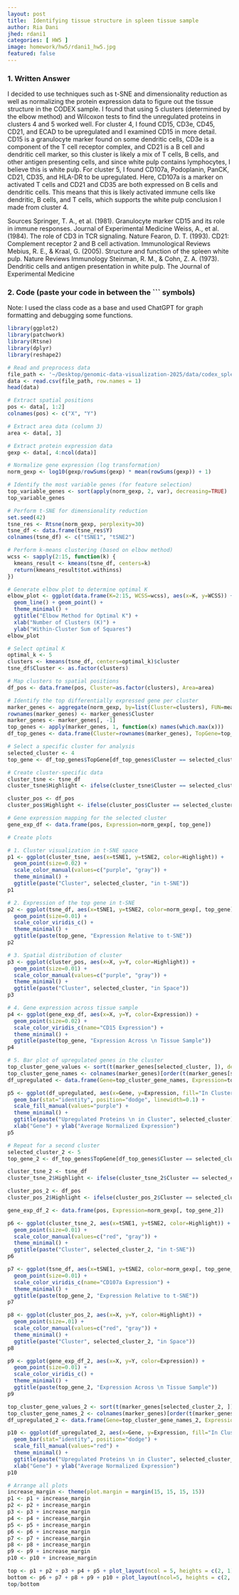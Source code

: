 ```yaml
---
layout: post
title:  Identifying tissue structure in spleen tissue sample
author: Ria Dani
jhed: rdani1
categories: [ HW5 ]
image: homework/hw5/rdani1_hw5.jpg
featured: false
---
```


### 1. Written Answer

I decided to use techniques such as t-SNE and dimensionality reduction as well as normalizing the protein expression data to figure out the tissue structure in the CODEX sample. I found that using 5 clusters (determined by the elbow method) and Wilcoxon tests to find the unregulated proteins in clusters 4 and 5 worked well. For cluster 4, I found CD15, CD3e, CD45, CD21, and ECAD to be upregulated and I examined CD15 in more detail. CD15 is a granulocyte marker found on some dendritic cells, CD3e is a component of the T cell receptor complex, and CD21 is a B cell and dendritic cell marker, so this cluster is likely a mix of T cells, B cells, and other antigen presenting cells, and since white pulp contains lymphocytes, I believe this is white pulp. For cluster 5, I found CD107a, Podoplanin, PanCK, CD21, CD35, and HLA-DR to be upregulated. Here, CD107a is a marker on activated T cells and CD21 and CD35 are both expressed on B cells and dendritic cells. This means that this is likely activated immune cells like dendritic, B cells, and T cells, which supports the white pulp conclusion I made from cluster 4. 

Sources
Springer, T. A., et al. (1981). Granulocyte marker CD15 and its role in immune responses. Journal of Experimental Medicine
Weiss, A., et al. (1984). The role of CD3 in TCR signaling. Nature
Fearon, D. T. (1993). CD21: Complement receptor 2 and B cell activation. Immunological Reviews
Mebius, R. E., & Kraal, G. (2005). Structure and function of the spleen white pulp. Nature Reviews Immunology
Steinman, R. M., & Cohn, Z. A. (1973). Dendritic cells and antigen presentation in white pulp. The Journal of Experimental Medicine


### 2. Code (paste your code in between the ``` symbols)

Note: I used the class code as a base and used ChatGPT for graph formatting and debugging some functions. 

```r
library(ggplot2)
library(patchwork)
library(Rtsne)
library(dplyr)
library(reshape2)

# Read and preprocess data
file_path <- '~/Desktop/genomic-data-visualization-2025/data/codex_spleen_3.csv.gz'
data <- read.csv(file_path, row.names = 1)
head(data)

# Extract spatial positions 
pos <- data[, 1:2]
colnames(pos) <- c("X", "Y")

# Extract area data (column 3)
area <- data[, 3]

# Extract protein expression data
gexp <- data[, 4:ncol(data)]

# Normalize gene expression (log transformation)
norm_gexp <- log10(gexp/rowSums(gexp) * mean(rowSums(gexp)) + 1)

# Identify the most variable genes (for feature selection)
top_variable_genes <- sort(apply(norm_gexp, 2, var), decreasing=TRUE)
top_variable_genes

# Perform t-SNE for dimensionality reduction
set.seed(42)
tsne_res <- Rtsne(norm_gexp, perplexity=30)
tsne_df <- data.frame(tsne_res$Y)
colnames(tsne_df) <- c("tSNE1", "tSNE2")

# Perform k-means clustering (based on elbow method)
wcss <- sapply(2:15, function(k) {
  kmeans_result <- kmeans(tsne_df, centers=k)
  return(kmeans_result$tot.withinss)
})

# Generate elbow plot to determine optimal K
elbow_plot <- ggplot(data.frame(K=2:15, WCSS=wcss), aes(x=K, y=WCSS)) +
  geom_line() + geom_point() +
  theme_minimal() +
  ggtitle("Elbow Method for Optimal K") +
  xlab("Number of Clusters (K)") +
  ylab("Within-Cluster Sum of Squares")
elbow_plot

# Select optimal K
optimal_k <- 5
clusters <- kmeans(tsne_df, centers=optimal_k)$cluster
tsne_df$Cluster <- as.factor(clusters)

# Map clusters to spatial positions
df_pos <- data.frame(pos, Cluster=as.factor(clusters), Area=area)

# Identify the top differentially expressed gene per cluster
marker_genes <- aggregate(norm_gexp, by=list(Cluster=clusters), FUN=mean)
rownames(marker_genes) <- marker_genes$Cluster
marker_genes <- marker_genes[, -1]
top_genes <- apply(marker_genes, 1, function(x) names(which.max(x)))
df_top_genes <- data.frame(Cluster=rownames(marker_genes), TopGene=top_genes)

# Select a specific cluster for analysis
selected_cluster <- 4
top_gene <- df_top_genes$TopGene[df_top_genes$Cluster == selected_cluster]

# Create cluster-specific data
cluster_tsne <- tsne_df
cluster_tsne$Highlight <- ifelse(cluster_tsne$Cluster == selected_cluster, "In Cluster", "Other")

cluster_pos <- df_pos
cluster_pos$Highlight <- ifelse(cluster_pos$Cluster == selected_cluster, "In Cluster", "Other")

# Gene expression mapping for the selected cluster
gene_exp_df <- data.frame(pos, Expression=norm_gexp[, top_gene])

# Create plots

# 1. Cluster visualization in t-SNE space
p1 <- ggplot(cluster_tsne, aes(x=tSNE1, y=tSNE2, color=Highlight)) +
  geom_point(size=0.02) +
  scale_color_manual(values=c("purple", "gray")) +
  theme_minimal() +
  ggtitle(paste("Cluster", selected_cluster, "in t-SNE"))
p1

# 2. Expression of the top gene in t-SNE
p2 <- ggplot(tsne_df, aes(x=tSNE1, y=tSNE2, color=norm_gexp[, top_gene])) +
  geom_point(size=0.01) +
  scale_color_viridis_c() +
  theme_minimal() +
  ggtitle(paste(top_gene, "Expression Relative to t-SNE"))
p2

# 3. Spatial distribution of cluster
p3 <- ggplot(cluster_pos, aes(x=X, y=Y, color=Highlight)) +
  geom_point(size=0.01) +
  scale_color_manual(values=c("purple", "gray")) +
  theme_minimal() +
  ggtitle(paste("Cluster", selected_cluster, "in Space"))
p3

# 4. Gene expression across tissue sample
p4 <- ggplot(gene_exp_df, aes(x=X, y=Y, color=Expression)) +
  geom_point(size=0.02) +
  scale_color_viridis_c(name="CD15 Expression") +
  theme_minimal() +
  ggtitle(paste(top_gene, "Expression Across \n Tissue Sample"))
p4

# 5. Bar plot of upregulated genes in the cluster
top_cluster_gene_values <- sort(t(marker_genes[selected_cluster, ]), decreasing=TRUE)[1:5]
top_cluster_gene_names <- colnames(marker_genes)[order(t(marker_genes[selected_cluster, ]), decreasing=TRUE)[1:5]]
df_upregulated <- data.frame(Gene=top_cluster_gene_names, Expression=top_cluster_gene_values)

p5 <- ggplot(df_upregulated, aes(x=Gene, y=Expression, fill="In Cluster")) +
  geom_bar(stat="identity", position="dodge", linewidth=0.1) +
  scale_fill_manual(values="purple") +
  theme_minimal() +
  ggtitle(paste("Upregulated Proteins \n in Cluster", selected_cluster)) +
  xlab("Gene") + ylab("Average Normalized Expression")
p5

# Repeat for a second cluster
selected_cluster_2 <- 5
top_gene_2 <- df_top_genes$TopGene[df_top_genes$Cluster == selected_cluster_2]

cluster_tsne_2 <- tsne_df
cluster_tsne_2$Highlight <- ifelse(cluster_tsne_2$Cluster == selected_cluster_2, "In Cluster", "Other")

cluster_pos_2 <- df_pos
cluster_pos_2$Highlight <- ifelse(cluster_pos_2$Cluster == selected_cluster_2, "In Cluster", "Other")

gene_exp_df_2 <- data.frame(pos, Expression=norm_gexp[, top_gene_2])

p6 <- ggplot(cluster_tsne_2, aes(x=tSNE1, y=tSNE2, color=Highlight)) +
  geom_point(size=0.01) +
  scale_color_manual(values=c("red", "gray")) +
  theme_minimal() +
  ggtitle(paste("Cluster", selected_cluster_2, "in t-SNE"))
p6

p7 <- ggplot(tsne_df, aes(x=tSNE1, y=tSNE2, color=norm_gexp[, top_gene_2])) +
  geom_point(size=0.01) +
  scale_color_viridis_c(name="CD107a Expression") +
  theme_minimal() +
  ggtitle(paste(top_gene_2, "Expression Relative to t-SNE"))
p7

p8 <- ggplot(cluster_pos_2, aes(x=X, y=Y, color=Highlight)) +
  geom_point(size=.01) +
  scale_color_manual(values=c("red", "gray")) +
  theme_minimal() +
  ggtitle(paste("Cluster", selected_cluster_2, "in Space"))
p8

p9 <- ggplot(gene_exp_df_2, aes(x=X, y=Y, color=Expression)) +
  geom_point(size=0.01) +
  scale_color_viridis_c() +
  theme_minimal() +
  ggtitle(paste(top_gene_2, "Expression Across \n Tissue Sample"))
p9

top_cluster_gene_values_2 <- sort(t(marker_genes[selected_cluster_2, ]), decreasing=TRUE)[1:5]
top_cluster_gene_names_2 <- colnames(marker_genes)[order(t(marker_genes[selected_cluster_2, ]), decreasing=TRUE)[1:5]]
df_upregulated_2 <- data.frame(Gene=top_cluster_gene_names_2, Expression=top_cluster_gene_values_2)

p10 <- ggplot(df_upregulated_2, aes(x=Gene, y=Expression, fill="In Cluster")) +
  geom_bar(stat="identity", position="dodge") +
  scale_fill_manual(values="red") +
  theme_minimal() +
  ggtitle(paste("Upregulated Proteins \n in Cluster", selected_cluster_2)) +
  xlab("Gene") + ylab("Average Normalized Expression")
p10

# Arrange all plots
increase_margin <- theme(plot.margin = margin(15, 15, 15, 15))  
p1 <- p1 + increase_margin
p2 <- p2 + increase_margin
p3 <- p3 + increase_margin
p4 <- p4 + increase_margin
p5 <- p5 + increase_margin
p6 <- p6 + increase_margin
p7 <- p7 + increase_margin
p8 <- p8 + increase_margin
p9 <- p9 + increase_margin
p10 <- p10 + increase_margin

top <- p1 + p2 + p3 + p4 + p5 + plot_layout(ncol = 5, heights = c(2, 1))
bottom <- p6 + p7 + p8 + p9 + p10 + plot_layout(ncol=5, heights = c(2, 1))
top/bottom

```